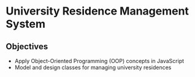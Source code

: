 # University Residence Management System

## Objectives

- Apply Object-Oriented Programming (OOP) concepts in JavaScript
- Model and design classes for managing university residences
